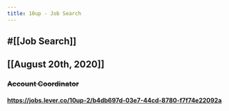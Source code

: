 ```yaml
---
title: 10up - Job Search
---
```


## #[[Job Search]]

## 

## [[August 20th, 2020]]
### ~~Account Coordinator~~
#### https://jobs.lever.co/10up-2/b4db697d-03e7-44cd-8780-f7f74e22092a
